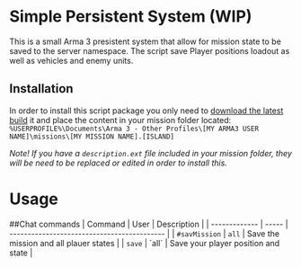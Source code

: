 # Simple Persistent System (WIP)
This is a small Arma 3 presistent system that allow for mission state to be saved to the server namespace. The script save Player positions loadout as well as vehicles and enemy units.

## Installation
In order to install this script package you only need to [download the latest build](https://github.com/AndreasBrostrom/SimplePersistentSystem/releases/latest) it and place the content in your mission folder located:
`%USERPROFILE%\Documents\Arma 3 - Other Profiles\[MY ARMA3 USER NAME]\missions\[MY MISSION NAME].[ISLAND]`

*Note! If you have a `description.ext` file included in your mission folder, they will be need to be replaced or edited in order to install this.*

# Usage

##Chat commands
| Command       | User  | Description                                 |
| ------------- | ----- | ------------------------------------------- |
| `#savMission` | `all` | Save the mission and all plauer states      | 
| `save`        | ´all´ | Save your player position and state         |
